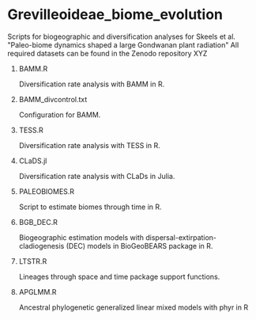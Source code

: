 # Grevilleoideae_biome_evolution
 Scripts for biogeographic and diversification analyses for Skeels et al. "Paleo-biome dynamics shaped a large Gondwanan plant radiation"
 All required datasets can be found in the Zenodo repository XYZ
 
1. BAMM.R 

	Diversification rate analysis with BAMM in R.
	
2. BAMM_divcontrol.txt 

	Configuration for BAMM.
	
3. TESS.R 

	Diversification rate analysis with TESS in R.
	
4. CLaDS.jl 

	Diversification rate analysis with CLaDs in Julia.
	
5. PALEOBIOMES.R

	Script to estimate biomes through time in R.
	
6. BGB_DEC.R 

	Biogeographic estimation models with dispersal-extirpation-cladiogenesis (DEC) models in BioGeoBEARS package in R.
	
7. LTSTR.R

	Lineages through space and time package support functions.
	
8. APGLMM.R

	Ancestral phylogenetic generalized linear mixed models with phyr in R
